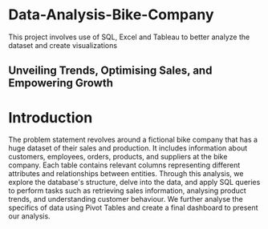 # Data-Analysis-Bike-Company
This project involves use of SQL, Excel and Tableau to better analyze the dataset and create visualizations

## Unveiling Trends, Optimising Sales, and Empowering Growth
 # Introduction
The problem statement revolves around a fictional bike company that has a huge dataset of
their sales and production. It includes information about customers, employees, orders,
products, and suppliers at the bike company. Each table contains relevant columns
representing different attributes and relationships between entities. Through this analysis,
we explore the database's structure, delve into the data, and apply SQL queries to perform
tasks such as retrieving sales information, analysing product trends, and understanding
customer behaviour. We further analyse the specifics of data using Pivot Tables and create a
final dashboard to present our analysis.
